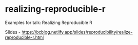 # realizing-reproducible-r

Examples for talk: Realizing Reproducible R

Slides - <https://bcblog.netlify.app/slides/reproducibility/realize-reproducible-r.html>
